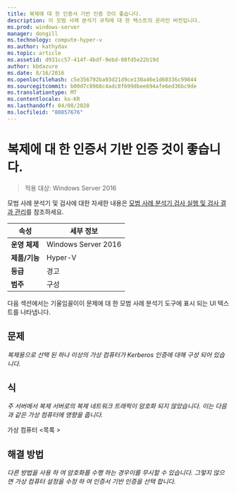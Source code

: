 ```yaml
---
title: 복제에 대 한 인증서 기반 인증 것이 좋습니다.
description: 이 모범 사례 분석기 규칙에 대 한 텍스트의 온라인 버전입니다.
ms.prod: windows-server
manager: dongill
ms.technology: compute-hyper-v
ms.author: kathydav
ms.topic: article
ms.assetid: d931cc57-414f-4bdf-9ebd-08fd5e22b19d
author: kbdazure
ms.date: 8/16/2016
ms.openlocfilehash: c5e356792ba93d21d9ce130a46e1d60336c99844
ms.sourcegitcommit: b00d7c8968c4adc8f699dbee694afe6ed36bc9de
ms.translationtype: MT
ms.contentlocale: ko-KR
ms.lasthandoff: 04/08/2020
ms.locfileid: "80857676"
---
```

# <a name="certificate-based-authentication-is-recommended-for-replication"></a>복제에 대 한 인증서 기반 인증 것이 좋습니다.

>적용 대상: Windows Server 2016

모범 사례 분석기 및 검사에 대한 자세한 내용은 [모범 사례 분석기 검사 실행 및 검사 결과 관리](https://go.microsoft.com/fwlink/p/?LinkID=223177)를 참조하세요.  
  
|속성|세부 정보|  
|-|-|  
|**운영 체제**|Windows Server 2016|  
|**제품/기능**|Hyper-V|  
|**등급**|경고|  
|**범주**|구성|  
  
다음 섹션에서는 기울임꼴이이 문제에 대 한 모범 사례 분석기 도구에 표시 되는 UI 텍스트를 나타냅니다.  
  
## <a name="issue"></a>**문제**  
*복제용으로 선택 된 하나 이상의 가상 컴퓨터가 Kerberos 인증에 대해 구성 되어 있습니다.*  
  
## <a name="impact"></a>**식**  
*주 서버에서 복제 서버로의 복제 네트워크 트래픽이 암호화 되지 않았습니다. 이는 다음과 같은 가상 컴퓨터에 영향을 줍니다.*  
  
가상 컴퓨터 \<목록 >  
  
## <a name="resolution"></a>**해결 방법**  
*다른 방법을 사용 하 여 암호화를 수행 하는 경우이를 무시할 수 있습니다. 그렇지 않으면 가상 컴퓨터 설정을 수정 하 여 인증서 기반 인증을 선택 합니다.*  
  


